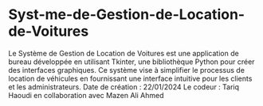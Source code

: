 # Syst-me-de-Gestion-de-Location-de-Voitures
Le Système de Gestion de Location de Voitures est une application de bureau développée en utilisant Tkinter, une bibliothèque Python pour créer des interfaces graphiques. Ce système vise à simplifier le processus de location de véhicules en fournissant une interface intuitive pour les clients et les administrateurs.
Date de création : 22/01/2024
Le codeur : Tariq Haoudi en collaboration avec Mazen Ali Ahmed
